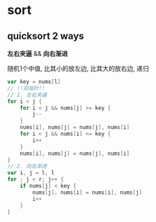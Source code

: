 # sort

## quicksort 2 ways
**左右夹逼** && **向右渐进**

随机1个中值, 比其小的放左边, 比其大的放右边, 递归
```go
var key = nums[l]
// !!双指针!!
// 1. 左右夹逼
for i < j {
    for i < j && nums[j] >= key {
        j--
    }
    nums[i], nums[j] = nums[j], nums[i]
    for i < j && nums[i] <= key {
        i++
    }
    nums[i], nums[j] = nums[j], nums[i]
}
// 2. 向右渐进
var i, j = l, l
for ; j < r; j++ {
    if nums[j] < key {
        nums[j], nums[i] = nums[i], nums[j]
        i++
    }
}
```
